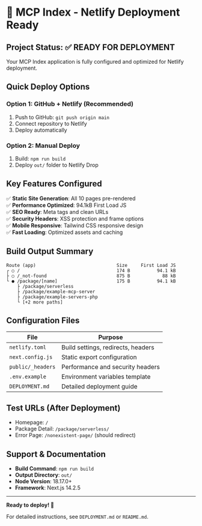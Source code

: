 # 🚀 MCP Index - Netlify Deployment Ready

## Project Status: ✅ READY FOR DEPLOYMENT

Your MCP Index application is fully configured and optimized for Netlify deployment.

## Quick Deploy Options

### Option 1: GitHub + Netlify (Recommended)
1. Push to GitHub: `git push origin main`
2. Connect repository to Netlify
3. Deploy automatically

### Option 2: Manual Deploy
1. Build: `npm run build`
2. Deploy `out/` folder to Netlify Drop

## Key Features Configured

✅ **Static Site Generation**: All 10 pages pre-rendered  
✅ **Performance Optimized**: 94.1kB First Load JS  
✅ **SEO Ready**: Meta tags and clean URLs  
✅ **Security Headers**: XSS protection and frame options  
✅ **Mobile Responsive**: Tailwind CSS responsive design  
✅ **Fast Loading**: Optimized assets and caching  

## Build Output Summary

```
Route (app)                              Size     First Load JS
┌ ○ /                                    174 B          94.1 kB
├ ○ /_not-found                          875 B            88 kB
└ ● /package/[name]                      175 B          94.1 kB
    ├ /package/serverless
    ├ /package/example-mcp-server
    ├ /package/example-servers-php
    └ [+2 more paths]
```

## Configuration Files

| File | Purpose |
|------|---------|
| `netlify.toml` | Build settings, redirects, headers |
| `next.config.js` | Static export configuration |
| `public/_headers` | Performance and security headers |
| `.env.example` | Environment variables template |
| `DEPLOYMENT.md` | Detailed deployment guide |

## Test URLs (After Deployment)

- Homepage: `/`
- Package Detail: `/package/serverless/`
- Error Page: `/nonexistent-page/` (should redirect)

## Support & Documentation

- **Build Command**: `npm run build`
- **Output Directory**: `out/`
- **Node Version**: 18.17.0+
- **Framework**: Next.js 14.2.5

---

**Ready to deploy! 🎉**

For detailed instructions, see `DEPLOYMENT.md` or `README.md`.